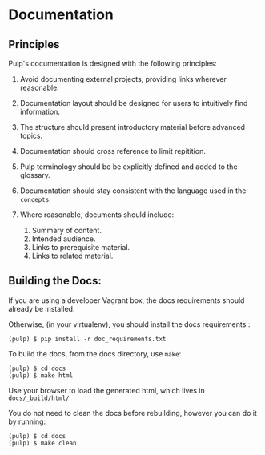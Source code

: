 # Documentation

## Principles

Pulp's documentation is designed with the following principles:

1. Avoid documenting external projects, providing links wherever reasonable.

2. Documentation layout should be designed for users to intuitively find information.

3. The structure should present introductory material before advanced topics.

4. Documentation should cross reference to limit repitition.

5. Pulp terminology should be be explicitly defined and added to the glossary.

6. Documentation should stay consistent with the language used in the `concepts`.

7. Where reasonable, documents should include:

   1. Summary of content.
   2. Intended audience.
   3. Links to prerequisite material.
   4. Links to related material.

## Building the Docs:

If you are using a developer Vagrant box, the docs requirements should already be installed.

Otherwise, (in your virtualenv), you should install the docs requirements.:

```
(pulp) $ pip install -r doc_requirements.txt
```

To build the docs, from the docs directory, use `make`:

```
(pulp) $ cd docs
(pulp) $ make html
```

Use your browser to load the generated html, which lives in `docs/_build/html/`

You do not need to clean the docs before rebuilding, however you can do it by running:

```
(pulp) $ cd docs
(pulp) $ make clean
```
